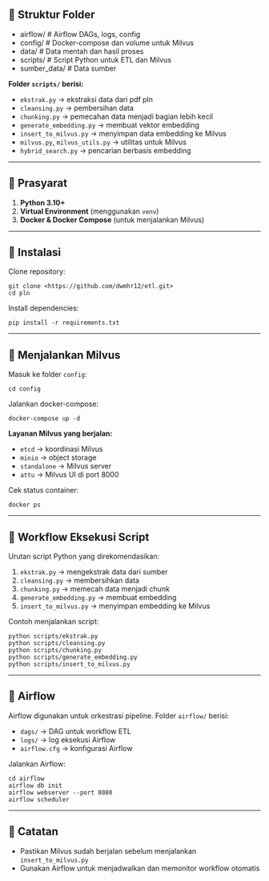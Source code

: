 
## 🔹 Struktur Folder

- airflow/          # Airflow DAGs, logs, config
- config/           # Docker-compose dan volume untuk Milvus
- data/             # Data mentah dan hasil proses
- scripts/          # Script Python untuk ETL dan Milvus
- sumber_data/      # Data sumber

**Folder `scripts/` berisi:**

- `ekstrak.py` → ekstraksi data dari pdf pln
- `cleansing.py` → pembersihan data 
- `chunking.py` → pemecahan data menjadi bagian lebih kecil  
- `generate_embedding.py` → membuat vektor embedding  
- `insert_to_milvus.py` → menyimpan data embedding ke Milvus  
- `milvus.py`, `milvus_utils.py` → utilitas untuk Milvus  
- `hybrid_search.py` → pencarian berbasis embedding  

---

## 🔹 Prasyarat

1. **Python 3.10+**  
2. **Virtual Environment** (menggunakan `venv`)  
3. **Docker & Docker Compose** (untuk menjalankan Milvus)  

---

## 🔹 Instalasi

Clone repository:

    git clone <https://github.com/dwmhr12/etl.git>
    cd pln
    
Install dependencies:

    pip install -r requirements.txt

---

## 🔹 Menjalankan Milvus

Masuk ke folder `config`:

    cd config

Jalankan docker-compose:

    docker-compose up -d

**Layanan Milvus yang berjalan:**

- `etcd` → koordinasi Milvus  
- `minio` → object storage  
- `standalone` → Milvus server  
- `attu` → Milvus UI di port 8000  

Cek status container:

    docker ps

---

## 🔹 Workflow Eksekusi Script

Urutan script Python yang direkomendasikan:

1. `ekstrak.py` → mengekstrak data dari sumber  
2. `cleansing.py` → membersihkan data  
3. `chunking.py` → memecah data menjadi chunk  
4. `generate_embedding.py` → membuat embedding  
5. `insert_to_milvus.py` → menyimpan embedding ke Milvus  

Contoh menjalankan script:

    python scripts/ekstrak.py
    python scripts/cleansing.py
    python scripts/chunking.py
    python scripts/generate_embedding.py
    python scripts/insert_to_milvus.py

---

## 🔹 Airflow

Airflow digunakan untuk orkestrasi pipeline. Folder `airflow/` berisi:

- `dags/` → DAG untuk workflow ETL  
- `logs/` → log eksekusi Airflow  
- `airflow.cfg` → konfigurasi Airflow  

Jalankan Airflow:

    cd airflow
    airflow db init
    airflow webserver --port 8080
    airflow scheduler

---

## 🔹 Catatan 
- Pastikan Milvus sudah berjalan sebelum menjalankan `insert_to_milvus.py`  
- Gunakan Airflow untuk menjadwalkan dan memonitor workflow otomatis
